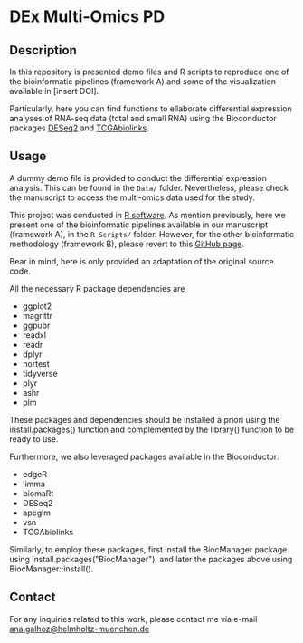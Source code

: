 # DEx Multi-Omics PD

## Description

In this repository is presented demo files and R scripts to reproduce one of the bioinformatic pipelines (framework A) and some of the visualization available in [insert DOI].

Particularly, here you can find functions to ellaborate differential expression analyses of RNA-seq data (total and small RNA) using the Bioconductor packages [DESeq2](http://bioconductor.org/packages/release/bioc/html/DESeq2.html) and [TCGAbiolinks](https://bioconductor.org/packages/release/bioc/manuals/TCGAbiolinks/man/TCGAbiolinks.pdf).

## Usage 

A dummy demo file is provided to conduct the differential expression analysis. This can be found in the `Data/` folder. 
Nevertheless, please check the manuscript to access the multi-omics data used for the study.

This project was conducted in [R software](https://www.r-project.org). 
As mention previously, here we present one of the bioinformatic pipelines available in our manuscript (framework A), in the `R Scripts/` folder. However, for the other bioinformatic methodology (framework B), please revert to this [GitHub page](https://github.com/gauravj49/BulkRnaseqDE).

Bear in mind, here is only provided an adaptation of the original source code. 

All the necessary R package dependencies are

* ggplot2
* magrittr
* ggpubr
* readxl
* readr
* dplyr
* nortest
* tidyverse
* plyr
* ashr
* plm

These packages and dependencies should be installed a priori using the install.packages() function and complemented by the library() function to be ready to use. 

Furthermore, we also leveraged packages available in the Bioconductor:

* edgeR
* limma
* biomaRt
* DESeq2
* apeglm
* vsn 
* TCGAbiolinks

Similarly, to employ these packages, first install the BiocManager package using install.packages("BiocManager"), and later the packages above using BiocManager::install(). 


## Contact

For any inquiries related to this work, please contact me via e-mail ana.galhoz@helmholtz-muenchen.de
